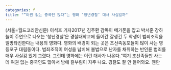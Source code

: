 ```yaml
---
categories: f
title: "“여권 없는 중국인 많다”는 영화 ‘청년경찰’ 대사 사실일까"
---
```

(서울=월드코리안신문) 이석호 기자2017년 김주환 감독이 메가폰을 잡고 박서준 강하늘이 주연으로 나오는 &lsquo;청년경찰&rsquo;은 경찰대학교에 들어간 잘생긴 두 학생이 범죄조직을 일망타진한다는 내용의 영화다. 영화의 배경이 되는 곳은 조선족동포들이 많이 사는 영등포구 대림동이다. 범죄조직이 여성을 납치해 불법으로 난자를 채취하는 반인륜 범죄를 매우 사실감 있게 그렸다. 그런데 영화에는 이런 대사가 나온다.&ldquo;여기 조선족들만 사는데 여권 없는 중국인도 많아서 밤에 칼부림이 자주 나요. 경찰도 잘 안 들어와요. 웬만
